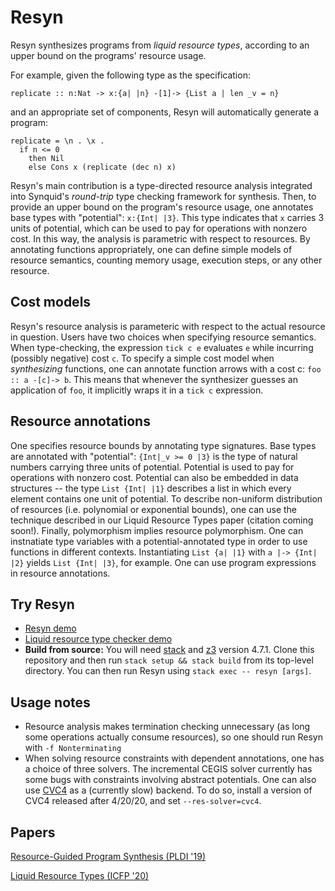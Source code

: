 # Resyn #

Resyn synthesizes programs from _liquid resource types_, according to 
an upper bound on the programs' resource usage. 

For example, given the following type as the specification:
```
replicate :: n:Nat -> x:{a| |n} -[1]-> {List a | len _v = n}
```
and an appropriate set of components, Resyn will automatically generate a program: 
```
replicate = \n . \x . 
  if n <= 0
    then Nil
    else Cons x (replicate (dec n) x)
```

Resyn's main contribution is a type-directed resource analysis
integrated into Synquid's _round-trip_ type checking framework for
synthesis. 
Then, to provide an upper bound on the program's resource
usage, one annotates base types with "potential": `x:{Int| |3}`. 
This type indicates that 
`x` carries 3 units of potential, which can be used to pay for operations
with nonzero cost. 
In this way, the analysis is parametric with respect
to resources. By annotating functions appropriately, one can define simple 
models of resource semantics, counting memory usage, execution steps, or 
any other resource.

## Cost models ##

Resyn's resource analysis is parameteric with respect to the actual resource in
question.
Users have two choices when specifying resource semantics. When type-checking,
the expression `tick c e` evaluates `e` while incurring (possibly negative) cost `c`.
To specify a simple cost model when _synthesizing_ functions, one can annotate function
arrows with a cost c: `foo :: a -[c]-> b`. 
This means that whenever the synthesizer guesses an application of `foo`, it
implicitly wraps it in a `tick c` expression.


## Resource annotations ##

One specifies resource bounds by annotating type signatures. 
Base types are annotated with "potential":
`{Int|_v >= 0 |3}` is the type of natural numbers carrying three
units of potential.
Potential is used to pay for operations with nonzero cost.
Potential can also be embedded in data structures -- the type
`List {Int| |1}` describes a list in which every element contains
one unit of potential.
To describe non-uniform distribution of resources (i.e. polynomial or
exponential bounds), one can use the technique described in our Liquid
Resource Types paper (citation coming soon!).
Finally, polymorphism implies resource polymorphism. 
One can instnatiate type variables with a potential-annotated type
in order to use functions in different contexts. 
Instantiating `List {a| |1}` with `a |-> {Int| |2}` yields
`List {Int| |3}`, for example.
One can use program expressions in resource annotations.


## Try Resyn ##
* [Resyn demo](http://comcom.csail.mit.edu/comcom/#ReSyn)
* [Liquid resource type checker demo](http://comcom.csail.mit.edu/comcom/#LRT)
* **Build from source:** You will need [stack](https://docs.haskellstack.org/en/stable/README/) and [z3](https://github.com/Z3Prover/z3) version 4.7.1. Clone this repository and then run ```stack setup && stack build``` from its top-level directory.  You can then run Resyn using ```stack exec -- resyn [args]```.

## Usage notes ##
* Resource analysis makes termination checking unnecessary (as long some
  operations actually consume resources), so one should run Resyn with `-f
  Nonterminating`
* When solving resource constraints with dependent annotations, one has a choice
  of three solvers. The incremental CEGIS solver currently has
  some bugs with constraints involving abstract potentials.
  One can also use [CVC4](https://cvc4.github.io/) as a (currently slow) backend. To do so, install a
  version of CVC4 released after 4/20/20, and set `--res-solver=cvc4`.

## Papers ## 
[Resource-Guided Program Synthesis (PLDI '19)](https://arxiv.org/abs/1904.07415)


[Liquid Resource Types (ICFP '20)](#)
